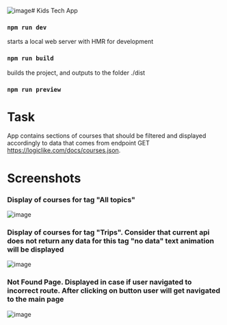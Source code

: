![image](https://github.com/Ddd1945/kids-tech-app/assets/88478851/eefd6741-a501-47ca-b4b7-1f787f0b14d0)# Kids Tech App

### `npm run dev`

starts a local web server with HMR for development

### `npm run build`

builds the project, and outputs to the folder ./dist

### `npm run preview`

# Task 
App contains sections of courses that should be filtered and displayed accordingly to data that comes from endpoint GET https://logiclike.com/docs/courses.json.

# Screenshots

### Display of courses for tag "All topics"
![image](https://github.com/Ddd1945/kids-tech-app/assets/88478851/8ed9fb5a-5a83-4dc1-882c-9efb2275af9e)

### Display of courses for tag "Trips". Consider that current api does not return any data for this tag "no data" text animation will be displayed
![image](https://github.com/Ddd1945/kids-tech-app/assets/88478851/21242092-3efd-44a7-b7e4-9797cfce7c0e)

### Not Found Page. Displayed in case if user navigated to incorrect route. After clicking on button user will get navigated to the main page
![image](https://github.com/Ddd1945/kids-tech-app/assets/88478851/1fc8a402-7302-4fb2-a2d7-36f552cdaf6a)

